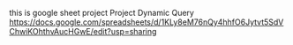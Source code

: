  this is google sheet project 
 Project Dynamic Query https://docs.google.com/spreadsheets/d/1KLy8eM76nQy4hhfO6Jytvt5SdVChwiKOhthvAucHGwE/edit?usp=sharing
